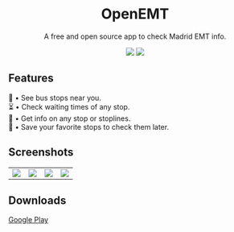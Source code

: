<h1 align="center" border-bottom="none">OpenEMT</h1>
<p align="center">A free and open source app to check Madrid EMT info.</p>
<p align="center">
  <img src="https://img.shields.io/badge/platform-android%20%7C%20iOS-green">
  <img src= "https://img.shields.io/github/license/p3isman/open_emt">
</p>

## Features
🚏 • See bus stops near you.\
⏳ • Check waiting times of any stop.\
📍 • Get info on any stop or stoplines.\
📝 • Save your favorite stops to check them later.

## Screenshots
<table>
  <tr>
    <td>
      <img src="https://user-images.githubusercontent.com/33253306/141458535-88900c5b-b8f2-466b-a971-919bcc98640a.png">
    </td>
    <td>
      <img src="https://user-images.githubusercontent.com/33253306/141458540-0465dd99-f3af-417e-bd70-0df807d251e1.png">
    </td>
    <td>
      <img src="https://user-images.githubusercontent.com/33253306/141458545-3e206086-baab-45de-acf6-a0b8ce739aeb.png">
    </td>
    <td>
      <img src="https://user-images.githubusercontent.com/33253306/141458550-cca462f0-b986-4feb-bec4-85f73f94d0f3.png">
    </td>
  </tr>
</table>

## Downloads
[Google Play](https://play.google.com/store/apps/details?id=com.magusstudio.open_emt)
